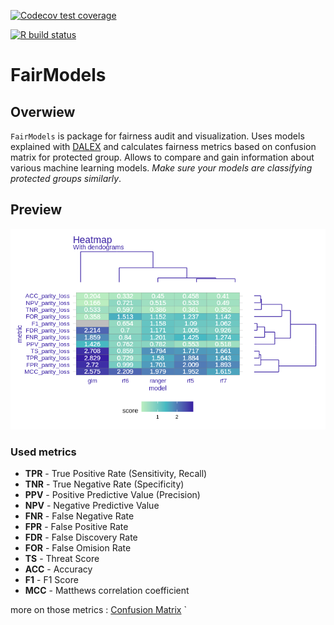   <!-- badges: start -->
  [![Codecov test coverage](https://codecov.io/gh/jakwisn/FairModels/branch/master/graph/badge.svg)](https://codecov.io/gh/jakwisn/FairModels?branch=master)

  [![R build status](https://github.com/jakwisn/FairModels/workflows/R-CMD-check/badge.svg)](https://github.com/jakwisn/FairModels/actions)
  <!-- badges: end -->
  
  

# FairModels 
## Overwiew

`FairModels` is package for fairness audit and visualization. Uses models explained with [DALEX](https://modeloriented.github.io/DALEX) and calculates fairness metrics based on confusion matrix for protected group.  Allows to compare and gain information about various machine learning models. *Make sure your models are classifying protected groups similarly*.

## Preview

<center>
<img src="man/figures/heatmap.png">
</center>

### Used metrics

* **TPR** - True Positive Rate (Sensitivity, Recall)
* **TNR** - True Negative Rate (Specificity)
* **PPV** - Positive Predictive Value (Precision)
* **NPV** - Negative Predictive Value
* **FNR** - False Negative Rate
* **FPR** - False Positive Rate
* **FDR** - False Discovery Rate
* **FOR** - False Omision Rate
* **TS**  - Threat Score
* **ACC** - Accuracy
* **F1**  - F1 Score
* **MCC** - Matthews correlation coefficient

more on those metrics : [Confusion Matrix](https://en.wikipedia.org/wiki/Confusion_matrix)
`


